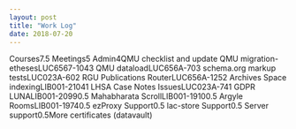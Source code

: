 ```yaml
---
layout: post
title: "Work Log"
date: 2018-07-20
---
```

<tr><td>Courses</td><td></td><td>7.5</td><td></td></tr>
<tr><td>Meetings</td><td></td><td>5</td><td></td></tr>
<tr><td>Admin</td><td></td><td>4</td><td>QMU checklist and update</td></tr>
<tr><td>QMU migration- etheses</td><td>LUC6567-104</td><td>3</td><td></td></tr>
<tr><td>QMU dataload</td><td>LUC656A-70</td><td>3</td><td></td></tr>
<tr><td>schema.org markup tests</td><td>LUC023A-60</td><td>2</td><td></td></tr>
<tr><td>RGU Publications Router</td><td>LUC656A-125</td><td>2</td><td></td></tr>
<tr><td>Archives Space indexing</td><td>LIB001-2104</td><td>1</td><td></td></tr>
<tr><td>LHSA Case Notes Issues</td><td>LUC023A-74</td><td>1</td><td></td></tr>
<tr><td>GDPR LUNA</td><td>LIB001-2099</td><td>0.5</td><td></td></tr>
<tr><td>Mahabharata Scroll</td><td>LIB001-1910</td><td>0.5</td><td></td></tr>
<tr><td>Argyle Rooms</td><td>LIB001-1974</td><td>0.5</td><td></td></tr>
<tr><td>ezProxy Support</td><td></td><td>0.5</td><td></td></tr>
<tr><td>lac-store Support</td><td></td><td>0.5</td><td></td></tr>
<tr><td>Server support</td><td></td><td>0.5</td><td>More certificates (datavault)</td></tr>
